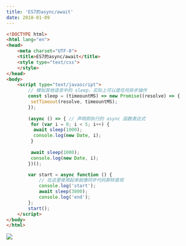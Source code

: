 ```yaml
---
title: 'ES7的async/await'
date: 2018-01-09
---   
```

```html
<!DOCTYPE html>      
<html lang="en">      
<head>      
    <meta charset="UTF-8">      
    <title>ES7的async/await</title>    
    <style type="text/css">
    </style>     
</head>      
<body>
	<script type="text/javascript">
		// 模拟其他语言中的 sleep，实际上可以是任何异步操作
		const sleep = (timeountMS) => new Promise((resolve) => {
		 setTimeout(resolve, timeountMS);
		});
		 
		(async () => { // 声明即执行的 async 函数表达式
		 for (var i = 0; i < 5; i++) {
		  await sleep(1000);
		  console.log(new Date, i);
		 }
		 
		 await sleep(1000);
		 console.log(new Date, i);
		})();

		var start = async function () {
		    // 在这里使用起来就像同步代码那样直观
		    console.log('start');
		    await sleep(3000);
		    console.log('end');
		};
		start();
	</script>
</body>      
</html> 
```
  
![](https://img-blog.csdn.net/20180109115731568?watermark/2/text/aHR0cDovL2Jsb2cuY3Nkbi5uZXQveHV0b25nYmFv/font/5a6L5L2T/fontsize/400/fill/I0JBQkFCMA/dissolve/70/gravity/SouthEast)